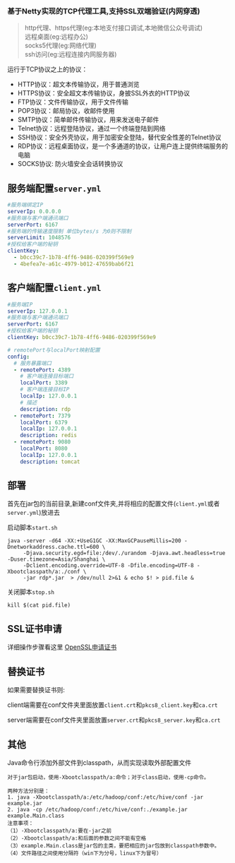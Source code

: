 ### 基于Netty实现的TCP代理工具,支持SSL双端验证(内网穿透)

> http代理、https代理(eg:本地支付接口调试,本地微信公众号调试)\
> 远程桌面(eg:远程办公)\
> socks5代理(eg:网络代理)\
> ssh访问(eg:远程连接内网服务器)

运行于TCP协议之上的协议：

- HTTP协议：超文本传输协议，用于普通浏览
- HTTPS协议：安全超文本传输协议，身披SSL外衣的HTTP协议
- FTP协议：文件传输协议，用于文件传输
- POP3协议：邮局协议，收邮件使用
- SMTP协议：简单邮件传输协议，用来发送电子邮件
- Telnet协议：远程登陆协议，通过一个终端登陆到网络
- SSH协议：安全外壳协议，用于加密安全登陆，替代安全性差的Telnet协议
- RDP协议：远程桌面协议，是一个多通道的协议，让用户连上提供终端服务的电脑
- SOCKS协议: 防火墙安全会话转换协议

## 服务端配置`server.yml`

```yaml
#服务端绑定IP
serverIp: 0.0.0.0
#服务端与客户端通讯端口
serverPort: 6167
#服务端的传输速度限制 单位bytes/s 为0则不限制
serverLimit: 1048576
#授权给客户端的秘钥
clientKey:
  - b0cc39c7-1b78-4ff6-9486-020399f569e9
  - 4befea7e-a61c-4979-b012-47659bab6f21
```

## 客户端配置`client.yml`

```yaml
#服务端IP
serverIp: 127.0.0.1
#服务端与客户端通讯端口
serverPort: 6167
#授权给客户端的秘钥
clientKey: b0cc39c7-1b78-4ff6-9486-020399f569e9

# remotePort与localPort映射配置
config:
  # 服务暴露端口
  - remotePort: 4389
    # 客户端连接目标端口
    localPort: 3389
    # 客户端连接目标IP
    localIp: 127.0.0.1
    # 描述
    description: rdp
  - remotePort: 7379
    localPort: 6379
    localIp: 127.0.0.1
    description: redis
  - remotePort: 9080
    localPort: 8080
    localIp: 127.0.0.1
    description: tomcat
```

## 部署
首先在jar包的当前目录,新建conf文件夹,并将相应的配置文件(`client.yml`或者`server.yml`)放进去

启动脚本`start.sh`
```shell
java -server -d64 -XX:+UseG1GC -XX:MaxGCPauseMillis=200 -Dnetworkaddress.cache.ttl=600 \
     -Djava.security.egd=file:/dev/./urandom -Djava.awt.headless=true -Duser.timezone=Asia/Shanghai \
     -Dclient.encoding.override=UTF-8 -Dfile.encoding=UTF-8 -Xbootclasspath/a:./conf \
     -jar rdp*.jar  > /dev/null 2>&1 & echo $! > pid.file &
```

关闭脚本`stop.sh`
```shell
kill $(cat pid.file)
```

## SSL证书申请
详细操作步骤看这里
[OpenSSL申请证书](https://github.com/iamlinhui/rdp/wiki/OpenSSL证书申请)

## 替换证书
如果需要替换证书则:

client端需要在conf文件夹里面放置`client.crt`和`pkcs8_client.key`和`ca.crt`

server端需要在conf文件夹里面放置`server.crt`和`pkcs8_server.key`和`ca.crt`

## 其他
Java命令行添加外部文件到classpath，从而实现读取外部配置文件
```text
对于jar包启动，使用-Xbootclasspath/a:命令；对于class启动，使用-cp命令。

两种方法分别是：
1. java -Xbootclasspath/a:/etc/hadoop/conf:/etc/hive/conf -jar example.jar
2. java -cp /etc/hadoop/conf:/etc/hive/conf:./example.jar example.Main.class
注意事项：
（1）-Xbootclasspath/a:要在-jar之前
（2）-Xbootclasspath/a:和后面的参数之间不能有空格
（3）example.Main.class是jar包的主类，要把相应的jar包放到classpath参数中。
（4）文件路径之间使用分隔符（win下为分号，linux下为冒号）
```

